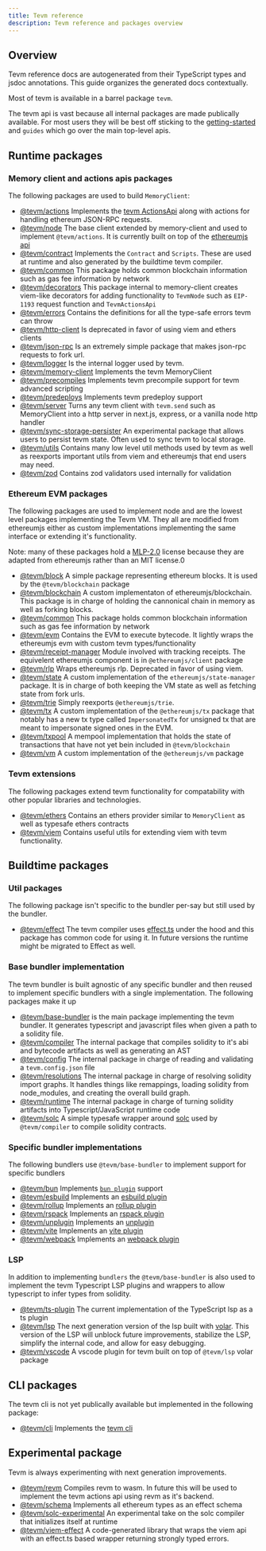 ```yaml
---
title: Tevm reference
description: Tevm reference and packages overview
---
```


## Overview

Tevm reference docs are autogenerated from their TypeScript types and jsdoc annotations. This guide organizes the generated docs contextually.

Most of tevm is available in a barrel package `tevm`.

The tevm api is vast because all internal packages are made publically available. For most users they will be best off sticking to the [getting-started](../../getting-started/getting-started/) and `guides` which go over the main top-level apis.

## Runtime packages

### Memory client and actions apis packages

The following packages are used to build `MemoryClient`:

- [@tevm/actions](https://github.com/evmts/tevm-monorepo/tree/main/packages/actions) Implements the [tevm ActionsApi](https://tevm.sh/reference/tevm/decorators/type-aliases/tevmactionsapi/) along with actions for handling ethereum JSON-RPC requests.
- [@tevm/node](https://github.com/evmts/tevm-monorepo/tree/main/packages/node) The base client extended by memory-client and used to implement `@tevm/actions`. It is currently built on top of the [ethereumjs api](https://github.com/ethereumjs/ethereumjs-monorepo)
- [@tevm/contract](https://github.com/evmts/tevm-monorepo/tree/main/packages/contract) Implements the `Contract` and `Scripts`. These are used at runtime and also generated by the buildtime tevm compiler.
- [@tevm/common](https://github.com/evmts/tevm-monorepo/tree/main/packages/common) This package holds common blockchain information such as gas fee information by network
- [@tevm/decorators](https://github.com/evmts/tevm-monorepo/tree/main/packages/decorators) This package internal to memory-client creates viem-like decorators for adding functionality to `TevmNode` such as `EIP-1193` request function and `TevmActionsApi`
- [@tevm/errors](https://github.com/evmts/tevm-monorepo/tree/main/packages/errors) Contains the definitions for all the type-safe errors tevm can throw
- [@tevm/http-client](https://github.com/evmts/tevm-monorepo/tree/main/packages/http-client) Is deprecated in favor of using viem and ethers clients
- [@tevm/json-rpc](https://github.com/evmts/tevm-monorepo/tree/main/packages/json-rpc) Is an extremely simple package that makes json-rpc requests to fork url.
- [@tevm/logger](https://github.com/evmts/tevm-monorepo/tree/main/packages/logger) Is the internal logger used by tevm.
- [@tevm/memory-client](https://github.com/evmts/tevm-monorepo/tree/main/packages/memory-client) Implements the tevm MemoryClient
- [@tevm/precompiles](https://github.com/evmts/tevm-monorepo/tree/main/packages/precompiles) Implements tevm precompile support for tevm advanced scripting
- [@tevm/predeploys](https://github.com/evmts/tevm-monorepo/tree/main/packages/predeploys) Implements tevm predeploy support
- [@tevm/server](https://github.com/evmts/tevm-monorepo/tree/main/packages/server) Turns any tevm client with `tevm.send` such as MemoryClient into a http server in next.js, express, or a vanilla node http handler
- [@tevm/sync-storage-persister](https://github.com/evmts/tevm-monorepo/tree/main/packages/sync-storage-persister) An experimental package that allows users to persist tevm state. Often used to sync tevm to local storage.
- [@tevm/utils](https://github.com/evmts/tevm-monorepo/tree/main/packages/utils) Contains many low level util methods used by tevm as well as reexports important utils from viem and ethereumjs that end users may need.
- [@tevm/zod](https://github.com/evmts/tevm-monorepo/tree/main/packages/zod) Contains zod validators used internally for validation

### Ethereum EVM packages

The following packages are used to implement node and are the lowest level packages implementing the Tevm VM.
They all are modified from ethereumjs either as custom implementations implementing the same interface or extending it's functionality.

Note: many of these packages hold a [MLP-2.0](https://www.tldrlegal.com/license/mozilla-public-license-2-0-mpl-2) license because they are adapted from ethereumjs rather than an MIT license.0

- [@tevm/block](https://github.com/evmts/tevm-monorepo/tree/main/packages/block) A simple package representing ethereum blocks. It is used by the `@tevm/blockchain` package
- [@tevm/blockchain](https://github.com/evmts/tevm-monorepo/tree/main/packages/blockchain) A custom implementaton of ethereumjs/blockchain. This package is in charge of holding the cannonical chain in memory as well as forking blocks.
- [@tevm/common](https://github.com/evmts/tevm-monorepo/tree/main/packages/common) This package holds common blockchain information such as gas fee information by network
- [@tevm/evm](https://github.com/evmts/tevm-monorepo/tree/main/packages/evm) Contains the EVM to execute bytecode. It lightly wraps the ethereumjs evm with custom tevm types/functionality
- [@tevm/receipt-manager](https://github.com/evmts/tevm-monorepo/tree/main/packages/receipt-manager) Module involved with tracking receipts. The equivelent ethereumjs component is in `@ethereumjs/client` package
- [@tevm/rlp](https://github.com/evmts/tevm-monorepo/tree/main/packages/rlp) Wraps ethereumjs rlp. Deprecated in favor of using viem.
- [@tevm/state](https://github.com/evmts/tevm-monorepo/tree/main/packages/state) A custom implementation of the `ethereumjs/state-manager` package. It is in charge of both keeping the VM state as well as fetching state from fork urls.
- [@tevm/trie](https://github.com/evmts/tevm-monorepo/tree/main/packages/trie) Simply reexports `@ethereumjs/trie`.
- [@tevm/tx](https://github.com/evmts/tevm-monorepo/tree/main/packages/tx) A custom implementation of the `@ethereumjs/tx` package that notably has a new tx type called `ImpersonatedTx` for unsigned tx that are meant to impersonate signed ones in the EVM.
- [@tevm/txpool](https://github.com/evmts/tevm-monorepo/tree/main/packages/txpool) A mempool implementation that holds the state of transactions that have not yet bein included in `@tevm/blockchain`
- [@tevm/vm](https://github.com/evmts/tevm-monorepo/tree/main/packages/vm) A custom implementation of the `@ethereumjs/vm` package

### Tevm extensions

The following packages extend tevm functionality for compatability with other popular libraries and technologies.

- [@tevm/ethers](https://github.com/evmts/tevm-monorepo/tree/main/extensions/ethers) Contains an ethers provider similar to `MemoryClient` as well as typesafe ethers contracts
- [@tevm/viem](https://github.com/evmts/tevm-monorepo/tree/main/extensions/viem) Contains useful utils for extending viem with tevm functionality.

## Buildtime packages

### Util packages

The following package isn't specific to the bundler per-say but still used by the bundler.

- [@tevm/effect](https://github.com/evmts/tevm-monorepo/tree/main/packages/effect) The tevm compiler uses [effect.ts](https://github.com/Effect-TS/effect) under the hood and this package has common code for using it. In future versions the runtime might be migrated to Effect as well.

### Base bundler implementation

The tevm bundler is built agnostic of any specific bundler and then reused to implement specific bundlers with a single implementation. The following packages make it up

- [@tevm/base-bundler](https://github.com/evmts/tevm-monorepo/tree/main/bundler-packages/base-bundler) is the main package implementing the tevm bundler. It generates typescript and javascript files when given a path to a solidity file.
- [@tevm/compiler](https://github.com/evmts/tevm-monorepo/tree/main/bundler-packages/compiler) The internal package that compiles solidity to it's abi and bytecode artifacts as well as generating an AST
- [@tevm/config](https://github.com/evmts/tevm-monorepo/tree/main/bundler-packages/config) The internal package in charge of reading and validating a `tevm.config.json` file
- [@tevm/resolutions](https://github.com/evmts/tevm-monorepo/tree/main/bundler-packages/resolutions) The internal package in charge of resolving solidity import graphs. It handles things like remappings, loading solidity from node_modules, and creating the overall build graph.
- [@tevm/runtime](https://github.com/evmts/tevm-monorepo/tree/main/bundler-packages/runtime) The internal package in charge of turning solidity artifacts into Typescript/JavaScript runtime code
- [@tevm/solc](https://github.com/evmts/tevm-monorepo/tree/main/bundler-packages/solc) A simple typesafe wrapper around [solc](https://docs.soliditylang.org/en/latest/installing-solidity.html) used by `@tevm/compiler` to compile solidity contracts.

### Specific bundler implementations

The following bundlers use `@tevm/base-bundler` to implement support for specific bundlers

- [@tevm/bun](https://github.com/evmts/tevm-monorepo/tree/main/bundler-packages/bun) Implements [`bun plugin`](https://bun.sh/docs/bundler/plugins) support
- [@tevm/esbuild](https://github.com/evmts/tevm-monorepo/tree/main/bundler-packages/config) Implements an [esbuild plugin](https://esbuild.github.io/plugins/)
- [@tevm/rollup](https://github.com/evmts/tevm-monorepo/tree/main/bundler-packages/config) Implements an [rollup plugin](https://rollupjs.org/plugin-development/)
- [@tevm/rspack](https://github.com/evmts/tevm-monorepo/tree/main/bundler-packages/config) Implements an [rspack plugin](https://www.rspack.dev/config/plugins)
- [@tevm/unplugin](https://github.com/evmts/tevm-monorepo/tree/main/bundler-packages/unplugin) Implements an [unplugin](https://github.com/unjs/unplugin)
- [@tevm/vite](https://github.com/evmts/tevm-monorepo/tree/main/bundler-packages/vite) Implements an [vite plugin](https://vitejs.dev/guide/api-plugin)
- [@tevm/webpack](https://github.com/evmts/tevm-monorepo/tree/main/bundler-packages/webpack) Implements an [webpack plugin](https://webpack.js.org/plugins/)

### LSP

In addition to implementing `bundlers` the `@tevm/base-bundler` is also used to implement the tevm Typescript LSP plugins and wrappers to allow typescript to infer types from solidity.

- [@tevm/ts-plugin](https://github.com/evmts/tevm-monorepo/tree/main/lsp/ts-plugin) The current implementation of the TypeScript lsp as a ts plugin
- [@tevm/lsp](https://github.com/evmts/tevm-monorepo/tree/main/lsp/lsp) The next generation version of the lsp built with [volar](https://volarjs.dev/). This version of the LSP will unblock future improvements, stabilize the LSP, simplify the internal code, and allow for easy debugging.
- [@tevm/vscode](https://github.com/evmts/tevm-monorepo/tree/main/lsp/vscode) A vscode plugin for tevm built on top of `@tevm/lsp` volar package

## CLI packages

The tevm cli is not yet publically available but implemented in the following package:

- [@tevm/cli](https://github.com/evmts/tevm-monorepo/tree/main/bundler-packages/cli) Implements the [tevm cli](../cli/)

## Experimental package

Tevm is always experimenting with next generation improvements.

- [@tevm/revm](https://github.com/evmts/tevm-monorepo/tree/main/experimental/revm) Compiles revm to wasm. In future this will be used to implement the tevm actions api using revm as it's backend.
- [@tevm/schema](https://github.com/evmts/tevm-monorepo/tree/main/experimental/schema) Implements all ethereum types as an effect schema
- [@tevm/solc-experimental](https://github.com/evmts/tevm-monorepo/tree/main/experimental/solc) An experimental take on the solc compiler that initializes itself at runtime
- [@tevm/viem-effect](https://github.com/evmts/tevm-monorepo/tree/main/experimental/viem-effect) A code-generated library that wraps the viem api with an effect.ts based wrapper returning strongly typed errors.
